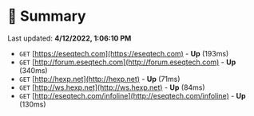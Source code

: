 # 📖 Summary
Last updated: **4/12/2022, 1:06:10 PM**

- `GET` [https://eseqtech.com](https://eseqtech.com) - **Up** (193ms)
- `GET` [http://forum.eseqtech.com](http://forum.eseqtech.com) - **Up** (340ms)
- `GET` [http://hexp.net](http://hexp.net) - **Up** (71ms)
- `GET` [http://ws.hexp.net](http://ws.hexp.net) - **Up** (84ms)
- `GET` [http://eseqtech.com/infoline](http://eseqtech.com/infoline) - **Up** (130ms)
